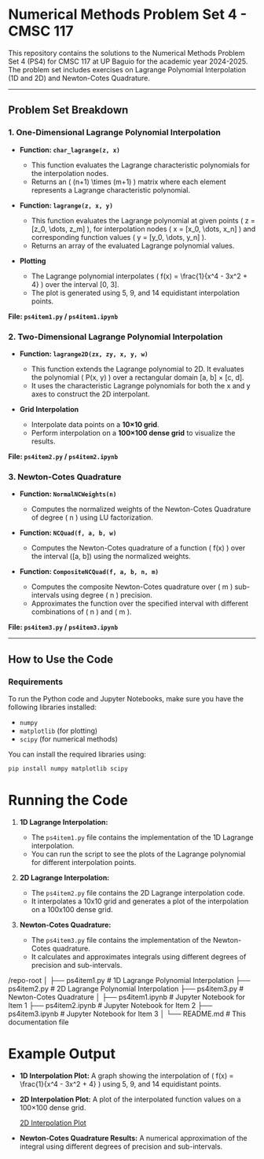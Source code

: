 # Numerical Methods Problem Set 4 - CMSC 117

This repository contains the solutions to the Numerical Methods Problem Set 4 (PS4) for CMSC 117 at UP Baguio for the academic year 2024-2025. The problem set includes exercises on Lagrange Polynomial Interpolation (1D and 2D) and Newton-Cotes Quadrature.

---

## Problem Set Breakdown

### 1. **One-Dimensional Lagrange Polynomial Interpolation**

- **Function: `char_lagrange(z, x)`**
  - This function evaluates the Lagrange characteristic polynomials for the interpolation nodes.
  - Returns an \( (n+1) \times (m+1) \) matrix where each element represents a Lagrange characteristic polynomial.

- **Function: `lagrange(z, x, y)`**
  - This function evaluates the Lagrange polynomial at given points \( z = [z_0, \dots, z_m] \), for interpolation nodes \( x = [x_0, \dots, x_n] \) and corresponding function values \( y = [y_0, \dots, y_n] \).
  - Returns an array of the evaluated Lagrange polynomial values.

- **Plotting**
  - The Lagrange polynomial interpolates \( f(x) = \frac{1}{x^4 - 3x^2 + 4} \) over the interval [0, 3].
  - The plot is generated using 5, 9, and 14 equidistant interpolation points.

**File: `ps4item1.py` / `ps4item1.ipynb`**

### 2. **Two-Dimensional Lagrange Polynomial Interpolation**

- **Function: `lagrange2D(zx, zy, x, y, w)`**
  - This function extends the Lagrange polynomial to 2D. It evaluates the polynomial \( P(x, y) \) over a rectangular domain [a, b] × [c, d].
  - It uses the characteristic Lagrange polynomials for both the x and y axes to construct the 2D interpolant.

- **Grid Interpolation**
  - Interpolate data points on a **10×10 grid**.
  - Perform interpolation on a **100×100 dense grid** to visualize the results.

**File: `ps4item2.py` / `ps4item2.ipynb`**

### 3. **Newton-Cotes Quadrature**

- **Function: `NormalNCWeights(n)`**
  - Computes the normalized weights of the Newton-Cotes Quadrature of degree \( n \) using LU factorization.

- **Function: `NCQuad(f, a, b, w)`**
  - Computes the Newton-Cotes quadrature of a function \( f(x) \) over the interval \([a, b]\) using the normalized weights.

- **Function: `CompositeNCQuad(f, a, b, n, m)`**
  - Computes the composite Newton-Cotes quadrature over \( m \) sub-intervals using degree \( n \) precision.
  - Approximates the function over the specified interval with different combinations of \( n \) and \( m \).

**File: `ps4item3.py` / `ps4item3.ipynb`**

---

## How to Use the Code

### Requirements
To run the Python code and Jupyter Notebooks, make sure you have the following libraries installed:

- `numpy`
- `matplotlib` (for plotting)
- `scipy` (for numerical methods)

You can install the required libraries using:

```bash
pip install numpy matplotlib scipy
```

# Running the Code

1. **1D Lagrange Interpolation:**
   - The `ps4item1.py` file contains the implementation of the 1D Lagrange interpolation.
   - You can run the script to see the plots of the Lagrange polynomial for different interpolation points.

2. **2D Lagrange Interpolation:**
   - The `ps4item2.py` file contains the 2D Lagrange interpolation code.
   - It interpolates a 10x10 grid and generates a plot of the interpolation on a 100x100 dense grid.

3. **Newton-Cotes Quadrature:**
   - The `ps4item3.py` file contains the implementation of the Newton-Cotes quadrature.
   - It calculates and approximates integrals using different degrees of precision and sub-intervals.


/repo-root
│
├── ps4item1.py              # 1D Lagrange Polynomial Interpolation
├── ps4item2.py              # 2D Lagrange Polynomial Interpolation
├── ps4item3.py              # Newton-Cotes Quadrature
│
├── ps4item1.ipynb           # Jupyter Notebook for Item 1
├── ps4item2.ipynb           # Jupyter Notebook for Item 2
├── ps4item3.ipynb           # Jupyter Notebook for Item 3
│
└── README.md                # This documentation file
   

# Example Output
- **1D Interpolation Plot:** A graph showing the interpolation of \( f(x) = \frac{1}{x^4 - 3x^2 + 4} \) using 5, 9, and 14 equidistant points.
- **2D Interpolation Plot:** A plot of the interpolated function values on a 100×100 dense grid.
  
  [2D Interpolation Plot](./lagrange-2D-sample-output.png)

- **Newton-Cotes Quadrature Results:** A numerical approximation of the integral using different degrees of precision and sub-intervals.
